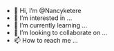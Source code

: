 - 👋 Hi, I’m @Nancyketere
- 👀 I’m interested in ...
- 🌱 I’m currently learning ...
- 💞️ I’m looking to collaborate on ...
- 📫 How to reach me ...

<!---
Nancyketere/Nancyketere is a ✨ special ✨ repository because its `README.md` (this file) appears on your GitHub profile.
You can click the Preview link to take a look at your changes.
--->
